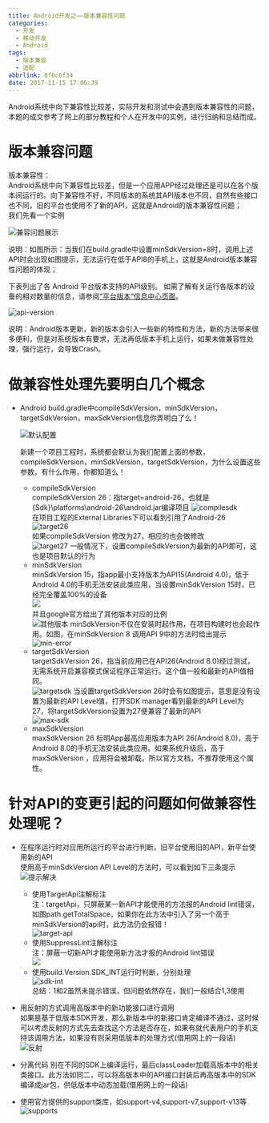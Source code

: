 ```yaml
---
title: Android开发之——版本兼容性问题
categories:
  - 开发
  - 移动开发
  - Android
tags:
  - 版本兼容
  - 适配
abbrlink: 8f6c6f34
date: 2017-11-15 17:06:39
---
```


Android系统中向下兼容性比较差，实际开发和测试中会遇到版本兼容性的问题，本题的成文参考了网上的部分教程和个人在开发中的实例，进行归纳和总结而成。

# 版本兼容问题

版本兼容性：  
Android系统中向下兼容性比较差，但是一个应用APP经过处理还是可以在各个版本间运行的。向下兼容性不好，不同版本的系统其API版本也不同，自然有些接口也不同，旧的平台也使用不了新的API，这就是Android的版本兼容性问题；  
我们先看一个实例  
<!--more-->  

![兼容问题展示][1]     

说明：如图所示：当我们在build.gradle中设置minSdkVersion=8时，调用上述API时会出现如图提示，无法运行在低于API8的手机上，这就是Android版本兼容性问题的体现；

下表列出了各 Android 平台版本支持的API级别。 如需了解有关运行各版本的设备的相对数量的信息，请参阅[“平台版本”信息中心页面][3]。  

![api-version][4]

说明：Android版本更新，新的版本会引入一些新的特性和方法，新的方法带来很多便利，但是对系统版本有要求，无法再低版本手机上运行，如果未做兼容性处理，强行运行，会导致Crash。  

# 做兼容性处理先要明白几个概念 

- Android build.gradle中compileSdkVersion，minSdkVersion，targetSdkVersion，maxSdkVersion信息你弄明白了么！

	![默认配置][5]    

	新建一个项目工程时，系统都会默认为我们配置上面的参数，compileSdkVersion，minSdkVersion，targetSdkVersion，为什么设置这些参数，有什么作用，你都知道么！  

   - compileSdkVersion  
   compileSdkVersion 26：指target=android-26，也就是{Sdk}\platforms\android-26\android.jar编译项目
   ![compilesdk][6]  
	在项目工程的External Libraries下可以看到引用了Android-26  
	![target26][7]  
	如果compileSdkVersion 修改为27，相应的也会做修改  
	![target27][8]
	一般情况下，设置compileSdkVersion为最新的API即可，这也是项目默认的行为
	- minSdkVersion  
	minSdkVersion 15，指app最小支持版本为API15(Android 4.0)，低于Android 4.0的手机无法安装此类应用，当设置minSdkVersion 15时，已经完全覆盖100%的设备  
	![][9]  
	并且google官方给出了其他版本对应的比例    
	![其他版本][10]
	minSdkVersion不仅在安装时起作用，在项目构建时也会起作用。如图，在minSdkVersion 8 调用API 9中的方法时给出提示    
	![min-error][11]  
	- targetSdkVersion  
	targetSdkVersion 26，指当前应用已在API26(Android 8.0)经过测试，无需系统开启兼容模式保证程序正常运行。这个值一般和最新的API值相同。  
 	![targetsdk][12]
	当设置targetSdkVersion 26时会有如图提示，意思是没有设置为最新的API Level值，打开SDK manager看到最新的API Level为 27，将targetSdkVersion设置为27便兼容了最新的API   
	![max-sdk][13]   
	- maxSdkVersion  
	maxSdkVersion 26 标明App最高应用版本为API 26(Android 8.0)，高于Android 8.0的手机无法安装此类应用。如果系统升级后，高于maxSdkVersion ，应用将会被卸载。所以官方文档，不推荐使用这个属性。    

# 针对API的变更引起的问题如何做兼容性处理呢？  
- 在程序运行时对应用所运行的平台进行判断，旧平台使用旧的API，新平台使用新的API  
  使用高于minSdkVersion API Level的方法时，可以看到如下三条提示    
  ![提示解决][14]    

	- 使用TargetApi注解标注  
	注：targetApi，只屏蔽某一新API才能使用的方法报的Android lint错误，如图path.getTotalSpace，如果你在此方法中引入了另一个高于minSdkVersion的api时，此方法仍会报错！  
	![target-api][15]  
	- 使用SuppressLint注解标注  
	注：屏蔽一切新API才能使用新方法才报的Android lint错误  
	![][16]  
	- 使用build.Version.SDK_INT运行时判断，分别处理    
	![sdk-int][17]  
	总结：1和2虽然未提示错误，但问题依然存在，我们一般结合1,3使用
		
- 用反射的方式调用高版本中的新功能接口进行调用  
	如果是基于低版本SDK开发，那么新版本中的新接口肯定编译不通过，这时候可以考虑反射的方式先去查找这个方法是否存在，如果有就代表用户的手机支持该调用方法，如果没有则采用低版本的处理方式(借用网上的一段话)	  
	![反射][18]
- 分离代码
  别在不同的SDK上编译运行，最后classLoader加载高版本中的相关类接口。此方法如同二，可以将高版本中的API接口封装后再高版本中的SDK编译成jar包，供低版本中动态加载(借用网上的一段话)
- 使用官方提供的support类库，如support-v4,support-v7,support-v13等  
	![supports][19]
	
	
	
 	








[1]: https://raw.githubusercontent.com/PGzxc/images/master/blog-images/android-version-problem-show.png
[2]: https://developer.android.google.cn/guide/topics/manifest/uses-sdk-element.html#provisional
[3]: https://developer.android.google.cn/about/dashboards/index.html
[4]: https://raw.githubusercontent.com/PGzxc/images/master/blog-images/android-api-version.png
[5]: https://raw.githubusercontent.com/PGzxc/images/master/blog-images/version-default.png
[6]: https://raw.githubusercontent.com/PGzxc/images/master/blog-images/android-compilesdk.png
[7]: https://raw.githubusercontent.com/PGzxc/images/master/blog-images/android-target-26.png
[8]: https://raw.githubusercontent.com/PGzxc/images/master/blog-images/android-target-27.png
[9]: https://raw.githubusercontent.com/PGzxc/images/master/blog-images/android-api-15.png
[10]: https://raw.githubusercontent.com/PGzxc/images/master/blog-images/android-other-version.png
[11]: https://raw.githubusercontent.com/PGzxc/images/master/blog-images/android-min-error.png
[12]: https://raw.githubusercontent.com/PGzxc/images/master/blog-images/android-targetsdk.png
[13]: https://raw.githubusercontent.com/PGzxc/images/master/blog-images/android-max-sdk.png
[14]: https://raw.githubusercontent.com/PGzxc/images/master/blog-images/android-resolve-promte.png
[15]: https://raw.githubusercontent.com/PGzxc/images/master/blog-images/android-target-api.png
[16]: https://raw.githubusercontent.com/PGzxc/images/master/blog-images/android-suppresslint.png
[17]: https://raw.githubusercontent.com/PGzxc/images/master/blog-images/android-build-sdk-int.png
[18]: https://raw.githubusercontent.com/PGzxc/images/master/blog-images/android-flect.png
[19]: https://raw.githubusercontent.com/PGzxc/images/master/blog-images/android-supprots.png
 






